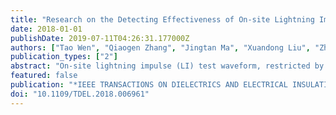 ```yaml
---
title: "Research on the Detecting Effectiveness of On-site Lightning Impulse Test for GIS Equipment with Insulation Defects"
date: 2018-01-01
publishDate: 2019-07-11T04:26:31.177000Z
authors: ["Tao Wen", "Qiaogen Zhang", "Jingtan Ma", "Xuandong Liu", "Zhicheng Wu", "Lingli Zhang", "Junping Zhao", "Naoyuki Shimomura", "Weijiang Chen"]
publication_types: ["2"]
abstract: "On-site lightning impulse (LI) test waveform, restricted by the large load capacitance and impulse generator's inherent inductance, has a long wavefront time T-f compared with standard LI, called non-standard LI. The non-standard LI test has been carried out in the field. But its insulation defect detecting effectiveness is not clear. In this paper, a generating system of impulses with different waveform parameters, including double exponential impulses with different wavefront times in the range of 0.08 similar to 23.5 mu s and an oscillating LI with wavefront time around 10 mu s, was established. The insulation characteristics of SF6 gas gap with highly inhomogeneous electric field under impulses with different waveform parameters were investigated. Experimental results show that the insulation defects detecting effectiveness of oscillating LI with long T-f around 10 mu s is lower than that of standard LI. T-f plays an important role in the insulation defects detection. With T-f increases, the 50% breakdown voltages for rod-plane gaps have an increased trend. The V-t curve presents a U-shape. Prospective voltage is introduced to evaluate the insulation defects detecting effectiveness. The prospective voltage-time characteristics confirm the conclusion that with the increase of impulse voltage T-f, the detection effectiveness for GIS insulation is reduced. The gap distance has influence on the shape of V-t curve. With distance increase, the 50% breakdown voltage of the gap is more sensitive to the wavefront time T-f and voltage rise rate dU/dt. Corona stabilization effect is not just in relationship with the rise rate of impulse, but also with electrode structure and gas pressure. The critical dU/dt for corona stabilization is calculated for different rod-plane gaps."
featured: false
publication: "*IEEE TRANSACTIONS ON DIELECTRICS AND ELECTRICAL INSULATION*"
doi: "10.1109/TDEL.2018.006961"
---
```


